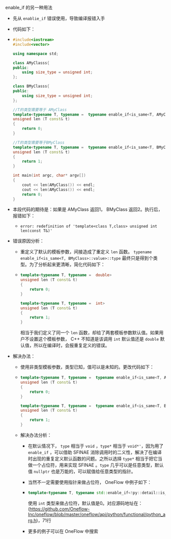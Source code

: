 enable_if 的另一种用法

- 先从 `enablie_if` 错误使用，导致编译报错入手

- 代码如下：

- ```c++
  #include<iostream>
  #include<vector>
  
  using namespace std;
  
  class AMyClasss{
  public:
      using size_type = unsigned int;
  };
  
  class BMyClasss{
  public:
      using size_type = unsigned int;
  };
  
  //T的类型需要等于 AMyClass
  template<typename T, typename =  typename enable_if<is_same<T, AMyClass>::value>::type>
  unsigned len (T const& t)
  {
      return 0;
  }
  
  //T的类型需要等于BMyClass
  template<typename T, typename =  typename enable_if<is_same<T, BMyClass>::value>::type>
  unsigned len (T const& t)
  {
      return 1;
  }
  
  int main(int argc, char* argv[])
  {
      cout << len(AMyClass()) << endl;
      cout << len(AMyClass()) << endl;
      return 0;
  }
  ```

- 本段代码的期待是：如果是 AMyClass 返回1， BMyClass 返回2。执行后，报错如下：

  - `error: redefinition of 'template<class T,class> unsigned int len(const T&)'`

- 错误原因分析：

  - 重定义了默认的模板参数，间接造成了重定义 `len` 函数。 `typename enable_if<is_same<T, BMyClass>::value>::type` 最终只是得到个类型。为了分析起来更清晰，简化代码如下：

  - ```c++
    template<typename T, typename =  double>
    unsigned len (T const& t)
    {
        return 0;
    }
    
    template<typename T, typename =  int>
    unsigned len (T const& t)
    {
        return 1;
    }
    ```

    相当于我们定义了同一个 `len` 函数，却给了两套模板参数默认值。如果用户不设置这个模板参数， C++ 不知道是该调用 `int` 默认值还是 `double` 默认值，所以在编译时，会报重复定义的错误。

- 解决办法：

  - 使用非类型模板参数，类型已知，值可以是未知的。更改代码如下：

  - ```c++
    template<typename T, typename =  typename enable_if<is_same<T, AMyClass>::value>::type* = nullptr>
    unsigned len (T const& t)
    {
        return 0;
    }
    
    template<typename T, typename =  typename enable_if<is_same<T, BMyClass>::value>::type* = nullptr>
    unsigned len (T const& t)
    {
        return 1;
    }
    ```

  - 解决办法分析：

    - 在默认情况下， `type` 相当于 `void` ，`type*` 相当于 `void*'`，因为用了 `enable_if` ，可以借助 SFINAE 消除调用时的二义性，解决了在编译时出现的重复定义默认函数的问题。之所以选择 `type*`   相当于把它当做一个占位符，用来实现 SFINAE 。`type` 几乎可以是任意类型，默认值 `nullptr` 也是万能的，可以赋值给任意类型的指针。

    - 当然不一定需要使用指针来做占位符， OneFlow 中例子如下：

    - ```c++
      template<typename T, typename std::enable_if<!py::detail::is_pyobject<T>::value, int>::type = 0>
      ```

      使用 `int` 类型来做占位符，默认值是0。对应源码地址在：(https://github.com/Oneflow-Inc/oneflow/blob/master/oneflow/api/python/functional/python_arg.h)，71行

    - 更多的例子可以在 OneFlow 中搜索